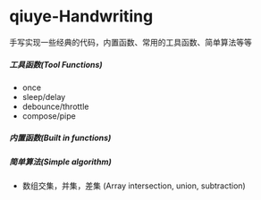 # qiuye-Handwriting
手写实现一些经典的代码，内置函数、常用的工具函数、简单算法等等

##### 工具函数(Tool Functions)

- once
- sleep/delay
- debounce/throttle
- compose/pipe

##### 内置函数(Built in functions)



##### 简单算法(Simple algorithm)

- 数组交集，并集，差集 (Array intersection, union, subtraction)
